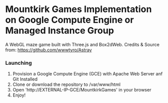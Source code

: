 # Mountkirk Games Implementation on Google Compute Engine or Managed Instance Group

A WebGL maze game built with Three.js and Box2dWeb. 
Credits & Source from: https://github.com/wwwtyro/Astray

### Launching

1. Provision a Google Compute Engine (GCE) with Apache Web Server anf Git Installed
2. Clone or download the repository to /var/www/html
3. Open 'http://EXTERNAL-IP-GCE/MountkirkGames' in your browser
4. Enjoy!
